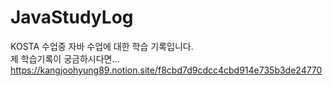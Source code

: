 # JavaStudyLog
KOSTA 수업중 자바 수업에 대한 학습 기록입니다.<br>
제 학습기록이 궁금하시다면...<br>
https://kangjoohyung89.notion.site/f8cbd7d9cdcc4cbd914e735b3de24770

